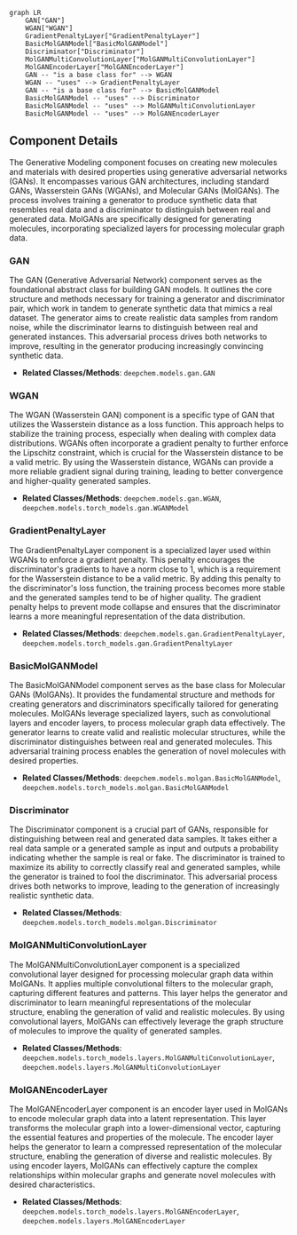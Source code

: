 ```mermaid
graph LR
    GAN["GAN"]
    WGAN["WGAN"]
    GradientPenaltyLayer["GradientPenaltyLayer"]
    BasicMolGANModel["BasicMolGANModel"]
    Discriminator["Discriminator"]
    MolGANMultiConvolutionLayer["MolGANMultiConvolutionLayer"]
    MolGANEncoderLayer["MolGANEncoderLayer"]
    GAN -- "is a base class for" --> WGAN
    WGAN -- "uses" --> GradientPenaltyLayer
    GAN -- "is a base class for" --> BasicMolGANModel
    BasicMolGANModel -- "uses" --> Discriminator
    BasicMolGANModel -- "uses" --> MolGANMultiConvolutionLayer
    BasicMolGANModel -- "uses" --> MolGANEncoderLayer
```

## Component Details

The Generative Modeling component focuses on creating new molecules and materials with desired properties using generative adversarial networks (GANs). It encompasses various GAN architectures, including standard GANs, Wasserstein GANs (WGANs), and Molecular GANs (MolGANs). The process involves training a generator to produce synthetic data that resembles real data and a discriminator to distinguish between real and generated data. MolGANs are specifically designed for generating molecules, incorporating specialized layers for processing molecular graph data.

### GAN
The GAN (Generative Adversarial Network) component serves as the foundational abstract class for building GAN models. It outlines the core structure and methods necessary for training a generator and discriminator pair, which work in tandem to generate synthetic data that mimics a real dataset. The generator aims to create realistic data samples from random noise, while the discriminator learns to distinguish between real and generated instances. This adversarial process drives both networks to improve, resulting in the generator producing increasingly convincing synthetic data.
- **Related Classes/Methods**: `deepchem.models.gan.GAN`

### WGAN
The WGAN (Wasserstein GAN) component is a specific type of GAN that utilizes the Wasserstein distance as a loss function. This approach helps to stabilize the training process, especially when dealing with complex data distributions. WGANs often incorporate a gradient penalty to further enforce the Lipschitz constraint, which is crucial for the Wasserstein distance to be a valid metric. By using the Wasserstein distance, WGANs can provide a more reliable gradient signal during training, leading to better convergence and higher-quality generated samples.
- **Related Classes/Methods**: `deepchem.models.gan.WGAN`, `deepchem.models.torch_models.gan.WGANModel`

### GradientPenaltyLayer
The GradientPenaltyLayer component is a specialized layer used within WGANs to enforce a gradient penalty. This penalty encourages the discriminator's gradients to have a norm close to 1, which is a requirement for the Wasserstein distance to be a valid metric. By adding this penalty to the discriminator's loss function, the training process becomes more stable and the generated samples tend to be of higher quality. The gradient penalty helps to prevent mode collapse and ensures that the discriminator learns a more meaningful representation of the data distribution.
- **Related Classes/Methods**: `deepchem.models.gan.GradientPenaltyLayer`, `deepchem.models.torch_models.gan.GradientPenaltyLayer`

### BasicMolGANModel
The BasicMolGANModel component serves as the base class for Molecular GANs (MolGANs). It provides the fundamental structure and methods for creating generators and discriminators specifically tailored for generating molecules. MolGANs leverage specialized layers, such as convolutional layers and encoder layers, to process molecular graph data effectively. The generator learns to create valid and realistic molecular structures, while the discriminator distinguishes between real and generated molecules. This adversarial training process enables the generation of novel molecules with desired properties.
- **Related Classes/Methods**: `deepchem.models.molgan.BasicMolGANModel`, `deepchem.models.torch_models.molgan.BasicMolGANModel`

### Discriminator
The Discriminator component is a crucial part of GANs, responsible for distinguishing between real and generated data samples. It takes either a real data sample or a generated sample as input and outputs a probability indicating whether the sample is real or fake. The discriminator is trained to maximize its ability to correctly classify real and generated samples, while the generator is trained to fool the discriminator. This adversarial process drives both networks to improve, leading to the generation of increasingly realistic synthetic data.
- **Related Classes/Methods**: `deepchem.models.torch_models.molgan.Discriminator`

### MolGANMultiConvolutionLayer
The MolGANMultiConvolutionLayer component is a specialized convolutional layer designed for processing molecular graph data within MolGANs. It applies multiple convolutional filters to the molecular graph, capturing different features and patterns. This layer helps the generator and discriminator to learn meaningful representations of the molecular structure, enabling the generation of valid and realistic molecules. By using convolutional layers, MolGANs can effectively leverage the graph structure of molecules to improve the quality of generated samples.
- **Related Classes/Methods**: `deepchem.models.torch_models.layers.MolGANMultiConvolutionLayer`, `deepchem.models.layers.MolGANMultiConvolutionLayer`

### MolGANEncoderLayer
The MolGANEncoderLayer component is an encoder layer used in MolGANs to encode molecular graph data into a latent representation. This layer transforms the molecular graph into a lower-dimensional vector, capturing the essential features and properties of the molecule. The encoder layer helps the generator to learn a compressed representation of the molecular structure, enabling the generation of diverse and realistic molecules. By using encoder layers, MolGANs can effectively capture the complex relationships within molecular graphs and generate novel molecules with desired characteristics.
- **Related Classes/Methods**: `deepchem.models.torch_models.layers.MolGANEncoderLayer`, `deepchem.models.layers.MolGANEncoderLayer`
